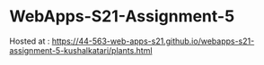 # WebApps-S21-Assignment-5
Hosted at :  https://44-563-web-apps-s21.github.io/webapps-s21-assignment-5-kushalkatari/plants.html
